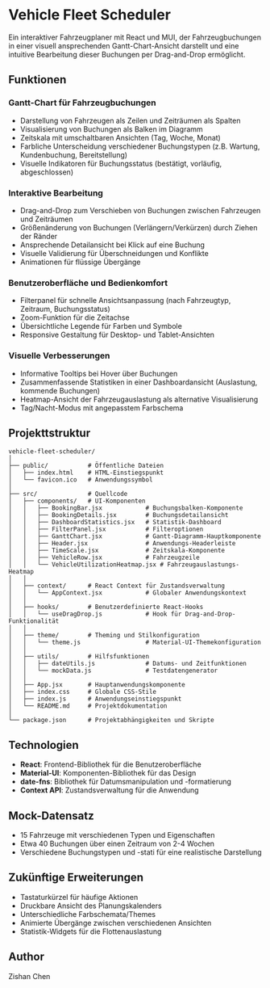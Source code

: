 # Vehicle Fleet Scheduler

Ein interaktiver Fahrzeugplaner mit React und MUI, der Fahrzeugbuchungen in einer visuell ansprechenden Gantt-Chart-Ansicht darstellt und eine intuitive Bearbeitung dieser Buchungen per Drag-and-Drop ermöglicht.

## Funktionen

### Gantt-Chart für Fahrzeugbuchungen
- Darstellung von Fahrzeugen als Zeilen und Zeiträumen als Spalten
- Visualisierung von Buchungen als Balken im Diagramm
- Zeitskala mit umschaltbaren Ansichten (Tag, Woche, Monat)
- Farbliche Unterscheidung verschiedener Buchungstypen (z.B. Wartung, Kundenbuchung, Bereitstellung)
- Visuelle Indikatoren für Buchungsstatus (bestätigt, vorläufig, abgeschlossen)

### Interaktive Bearbeitung
- Drag-and-Drop zum Verschieben von Buchungen zwischen Fahrzeugen und Zeiträumen
- Größenänderung von Buchungen (Verlängern/Verkürzen) durch Ziehen der Ränder
- Ansprechende Detailansicht bei Klick auf eine Buchung
- Visuelle Validierung für Überschneidungen und Konflikte
- Animationen für flüssige Übergänge

### Benutzeroberfläche und Bedienkomfort
- Filterpanel für schnelle Ansichtsanpassung (nach Fahrzeugtyp, Zeitraum, Buchungsstatus)
- Zoom-Funktion für die Zeitachse
- Übersichtliche Legende für Farben und Symbole
- Responsive Gestaltung für Desktop- und Tablet-Ansichten

### Visuelle Verbesserungen
- Informative Tooltips bei Hover über Buchungen
- Zusammenfassende Statistiken in einer Dashboardansicht (Auslastung, kommende Buchungen)
- Heatmap-Ansicht der Fahrzeugauslastung als alternative Visualisierung
- Tag/Nacht-Modus mit angepasstem Farbschema

## Projekttstruktur
```
vehicle-fleet-scheduler/
│
├── public/           # Öffentliche Dateien
│   ├── index.html    # HTML-Einstiegspunkt
│   └── favicon.ico   # Anwendungssymbol
│
├── src/              # Quellcode
│   ├── components/   # UI-Komponenten
│   │   ├── BookingBar.jsx            # Buchungsbalken-Komponente
│   │   ├── BookingDetails.jsx        # Buchungsdetailansicht
│   │   ├── DashboardStatistics.jsx   # Statistik-Dashboard
│   │   ├── FilterPanel.jsx           # Filteroptionen
│   │   ├── GanttChart.jsx            # Gantt-Diagramm-Hauptkomponente
│   │   ├── Header.jsx                # Anwendungs-Headerleiste
│   │   ├── TimeScale.jsx             # Zeitskala-Komponente
│   │   ├── VehicleRow.jsx            # Fahrzeugzeile
│   │   └── VehicleUtilizationHeatmap.jsx # Fahrzeugauslastungs-Heatmap
│   │
│   ├── context/      # React Context für Zustandsverwaltung
│   │   └── AppContext.jsx            # Globaler Anwendungskontext
│   │
│   ├── hooks/        # Benutzerdefinierte React-Hooks
│   │   └── useDragDrop.js            # Hook für Drag-and-Drop-Funktionalität
│   │
│   ├── theme/        # Theming und Stilkonfiguration
│   │   └── theme.js                  # Material-UI-Themekonfiguration
│   │
│   ├── utils/        # Hilfsfunktionen
│   │   ├── dateUtils.js              # Datums- und Zeitfunktionen
│   │   └── mockData.js               # Testdatengenerator
│   │
│   ├── App.jsx       # Hauptanwendungskomponente
│   ├── index.css     # Globale CSS-Stile
│   ├── index.js      # Anwendungseinstiegspunkt
│   └── README.md     # Projektdokumentation
│
└── package.json      # Projektabhängigkeiten und Skripte
```

## Technologien
- **React**: Frontend-Bibliothek für die Benutzeroberfläche
- **Material-UI**: Komponenten-Bibliothek für das Design
- **date-fns**: Bibliothek für Datumsmanipulation und -formatierung
- **Context API**: Zustandsverwaltung für die Anwendung

## Mock-Datensatz
- 15 Fahrzeuge mit verschiedenen Typen und Eigenschaften
- Etwa 40 Buchungen über einen Zeitraum von 2-4 Wochen
- Verschiedene Buchungstypen und -stati für eine realistische Darstellung

## Zukünftige Erweiterungen
- Tastaturkürzel für häufige Aktionen
- Druckbare Ansicht des Planungskalenders
- Unterschiedliche Farbschemata/Themes
- Animierte Übergänge zwischen verschiedenen Ansichten
- Statistik-Widgets für die Flottenauslastung

## Author
Zishan Chen
